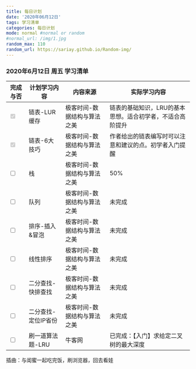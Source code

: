 ```yaml
---
title: 每日计划  
date: '2020年06月12日'  
tags: 学习清单
categories: 每日计划
mode: normal #normal or random
#normal_url: /img/1.jpg
random_max: 110
random_url: https://sariay.github.io/Random-img/
---
```


### 2020年6月12日 周五 学习清单

| 完成与否 | 计划学习内容 | 内容来源   | 实际学习内容 |
| ------- | --------- | --------- | ----------- |
| <input type="checkbox" disabled="disabled" checked="checked"> | 链表-LUR缓存 | 极客时间-数据结构与算法之美 | 链表的基础知识，LRU的基本思想。适合初学者，不适合高阶提升 |
| <input type="checkbox" disabled="disabled" checked="checked"> | 链表-6大技巧 | 极客时间-数据结构与算法之美 | 作者给出的链表编写时可以注意和建议的点。初学者入门提醒 |
|<input type="checkbox" > | 栈 | 极客时间-数据结构与算法之美 | 50% |
|<input type="checkbox"> | 队列 | 极客时间-数据结构与算法之美 | 未完成 |
|<input type="checkbox"> | 排序-插入&冒泡 | 极客时间-数据结构与算法之美 | 未完成 |
|<input type="checkbox"> | 线性排序 | 极客时间-数据结构与算法之美 | 未完成 |
|<input type="checkbox"> | 二分查找-快排查找 | 极客时间-数据结构与算法之美 | 未完成 |
|<input type="checkbox"> | 二分查找-定位IP省份 | 极客时间-数据结构与算法之美 | 未完成 |
|<input type="checkbox"> | 刷一道算法题-LRU | 牛客网 | 已完成：【入门】求给定二叉树的最大深度 |

插曲：与闺蜜一起吃完饭，刷浏览器，回去看娃
